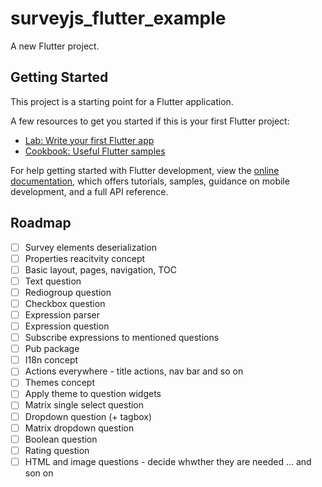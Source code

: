 # surveyjs_flutter_example

A new Flutter project.

## Getting Started

This project is a starting point for a Flutter application.

A few resources to get you started if this is your first Flutter project:

- [Lab: Write your first Flutter app](https://docs.flutter.dev/get-started/codelab)
- [Cookbook: Useful Flutter samples](https://docs.flutter.dev/cookbook)

For help getting started with Flutter development, view the
[online documentation](https://docs.flutter.dev/), which offers tutorials,
samples, guidance on mobile development, and a full API reference.

## Roadmap
 - [ ] Survey elements deserialization
 - [ ] Properties reacitvity concept
 - [ ] Basic layout, pages, navigation, TOC
 - [ ] Text question
 - [ ] Rediogroup question
 - [ ] Checkbox question
 - [ ] Expression parser
 - [ ] Expression question
 - [ ] Subscribe expressions to mentioned questions
 - [ ] Pub package
 - [ ] I18n concept
 - [ ] Actions everywhere - title actions, nav bar and so on
 - [ ] Themes concept
 - [ ] Apply theme to question widgets
 - [ ] Matrix single select question
 - [ ] Dropdown question (+ tagbox)
 - [ ] Matrix dropdown question
 - [ ] Boolean question
 - [ ] Rating question
 - [ ] HTML and image questions - decide whwther they are needed
 ... and son on
